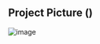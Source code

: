 ## Project Picture ()
![image](https://user-images.githubusercontent.com/96824801/176026932-4119e692-d9e6-4e36-b7ad-b61cf70c490b.png)
